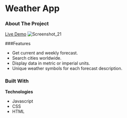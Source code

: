 # Weather App

### About The Project
[Live Demo](https://dimtheo6.github.io/Weather-App/)
![Screenshot_21](https://github.com/user-attachments/assets/b6117847-ee94-45df-a513-fe92ba236b56)

###Features
- Get current and weekly forecast.
- Search cities worldwide.
- Display data in metric or imperial units.
- Unique weather symbols for each forecast description.

### Built With

<b>Technologies</b>
- Javascript
- CSS
- HTML
